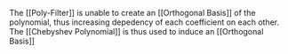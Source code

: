The [[Poly-Filter]] is unable to create an [[Orthogonal Basis]] of the polynomial, thus increasing depedency of each coefficient on each other. The [[Chebyshev Polynomial]] is thus used to induce an [[Orthogonal Basis]]